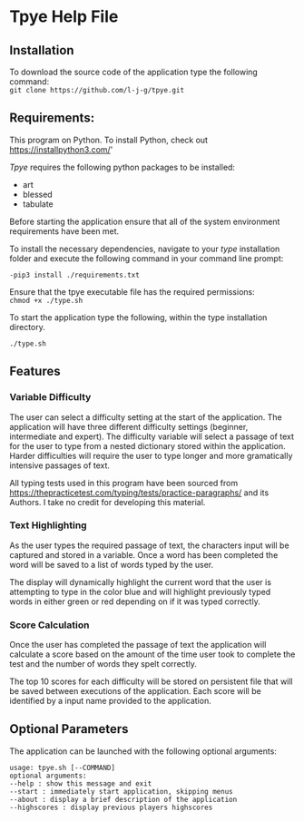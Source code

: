 # Tpye Help File 

## Installation 

To download the source code of the application type the following command:   
`git clone https://github.com/l-j-g/tpye.git`  

## Requirements:

This program  on Python. To install Python, check out https://installpython3.com/' 

*Tpye* requires the following python packages to be installed:

- art
- blessed
- tabulate

Before starting the application ensure that all of the system environment requirements have been met.
 
To install the necessary dependencies,  navigate to your *type* installation folder and execute the following command in your command line prompt:

`-pip3 install ./requirements.txt`

Ensure that the tpye executable file has the required permissions:  
`chmod +x ./type.sh`  

To start the application type the following, within the type installation directory.

`./type.sh`  

## Features

### Variable Difficulty

The user can select a difficulty setting at the start of the application. The application will have three different difficulty settings (beginner, intermediate and expert). The difficulty variable will select a passage of text for the user to type from a nested dictionary stored within the application. Harder difficulties will require the user to type longer and more gramatically intensive passages of text.

All typing tests used in this program have been sourced from https://thepracticetest.com/typing/tests/practice-paragraphs/ and its Authors. I take no credit for developing this material.

### Text Highlighting
  
As the user types the required passage of text, the characters input will be captured and stored in a variable. Once a word has been completed the word will be saved to a list of words typed by the user.

The display will dynamically highlight the current word that the user is attempting to type in the color blue and will highlight previously typed words in either green or red depending on if it was typed correctly.

### Score Calculation

Once the user has completed the passage of text the application will calculate a score based on the amount of the time user took to complete the test and the number of words they spelt correctly.

The top 10 scores for each difficulty will be stored on persistent file that will be saved between executions of the application. Each score will be identified by a input name provided to the application.  

## Optional Parameters

The application can be launched with the following optional arguments: 

`usage: tpye.sh [--COMMAND]`  
`optional arguments: `  
`--help : show this message and exit`  
`--start : immediately start application, skipping menus`  
`--about : display a brief description of the application`  
`--highscores : display previous players highscores`  